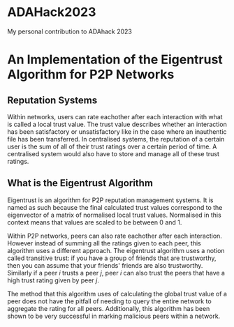 # ADAHack2023
My personal contribution to ADAhack 2023

# An Implementation of the Eigentrust Algorithm for P2P Networks
## Reputation Systems
Within networks, users can rate eachother after each interaction with what is called a local trust value. The trust value describes whether an interaction has been satisfactory or unsatisfactory like in the case where an inauthentic file has been transferred. In centralised systems, the reputation of a certain user is the sum of all of their trust ratings over a certain period of time. A centralised system would also have to store and manage all of these trust ratings.

## What is the Eigentrust Algorithm
Eigentrust is an algorithm for P2P reputation management systems. It is named as such because the final calculated trust values correspond to the eigenvector of a matrix of normalised local trust values. Normalised in this context means that values are scaled to be between 0 and 1.

Within P2P networks, peers can also rate eachother after each interaction. However instead of summing all the ratings given to each peer, this algorithm uses a different approach. The eigentrust algorithm uses a notion called transitive trust: if you have a group of friends that are trustworthy, then you can assume that your friends' friends are also trustworthy. Similarly if a peer *i* trusts a peer *j*, peer *i* can also trust the peers that have a high trust rating given by peer *j*. 

The method that this algorithm uses of calculating the global trust value of a peer does not have the pitfall of needing to query the entire network to aggregate the rating for all peers. Additionally, this algorithm has been shown to be very successful in marking malicious peers within a network.
